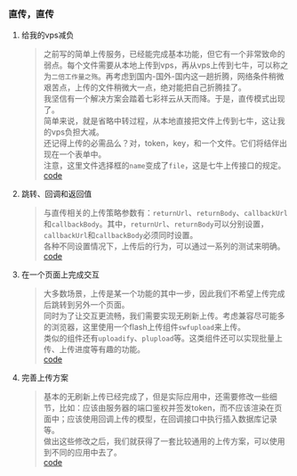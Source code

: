 ### 直传，直传

1. 给我的vps减负
   > 之前写的简单上传服务，已经能完成基本功能，但它有一个非常致命的弱点。每个文件需要从本地上传到vps，再从vps上传到七牛，可以称之为`二倍工作量之殇`。再考虑到国内-国外-国内这一趟折腾，网络条件稍微艰苦点，上传的文件稍微大一点，绝对能把自己折腾挂了。  
   我坚信有一个解决方案会踏着七彩祥云从天而降。于是，直传模式出现了。  
   简单来说，就是省略中转过程，从本地直接把文件上传到七牛，这让我的vps负担大减。  
   还记得上传的必需品么？对，token，key，和一个文件。它们将结伴出现在一个表单中。  
   注意，这里文件选择框的`name`变成了`file`，这是七牛上传接口的规定。  
   [code](https://github.com/dtynn/qiniu-video-demo/blob/master/code/2/form_upload_basic.py)  

2. 跳转、回调和返回值
   > 与直传相关的上传策略参数有：`returnUrl`、`returnBody`、`callbackUrl`和`callbackBody`。其中，`returnUrl`、`returnBody`可以分别设置，`callbackUrl`和`callbackBody`必须同时设置。  
   各种不同设置情况下，上传后的行为，可以通过一系列的测试来明确。  
   [code](https://github.com/dtynn/qiniu-video-demo/blob/master/code/2/form_upload_response.py)  

3. 在一个页面上完成交互
   > 大多数场景，上传是某一个功能的其中一步，因此我们不希望上传完成后跳转到另外一个页面。  
   同时为了让交互更流畅，我们需要实现无刷新上传。考虑兼容尽可能多的浏览器，这里使用一个flash上传组件`swfupload`来上传。  
   类似的组件还有`uploadify`、`plupload`等。这类组件还可以实现批量上传、上传进度等有趣的功能。  
   [code](https://github.com/dtynn/qiniu-video-demo/blob/master/code/2/form_upload_swfupload.py)  

4. 完善上传方案
   > 基本的无刷新上传已经完成了，但是实际应用中，还需要修改一些细节，比如：应该由服务器的端口鉴权并签发token，而不应该渲染在页面中；应该使用回调上传的模型，在回调接口中执行插入数据库记录等。  
   做出这些修改之后，我们就获得了一套比较通用的上传方案，可以使用到不同的应用中去了。  
   [code](https://github.com/dtynn/qiniu-video-demo/blob/master/code/2/form_upload_swfupload_full.py)


